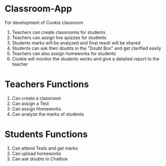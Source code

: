 # Classroom-App
For development of Cookie classroom

1. Teachers can create classrooms for students
2. Teachers can assign live quizzes for students
3. Students marks will be analyzed and final result will be shared
4. Students can ask their doubts in the "Doubt Box" and get clarified easily
5. Teachers can also assign homeworks for students
6. Cookie will monitor the students works and give a detailed report to the teacher


# Teachers Functions
1. Can create a classroom
2. Can assign a Test 
3. Can assign Homeworks
4. Can analyze the marks of students


# Students Functions
1. Can attend Tests and get marks
2. Can upload homeworks
3. Can ask doubts in Chatbox
